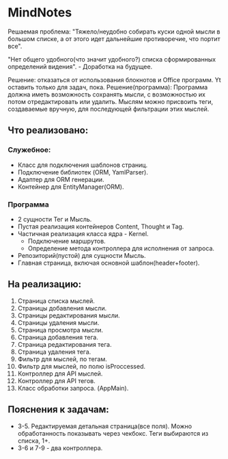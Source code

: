 # MindNotes
Решаемая проблема: "Тяжело/неудобно собирать куски одной мысли в большом списке,
а от этого идет дальнейшие противоречие, что портит все".

"Нет общего удобного(что значит удобного?) списка сформированных определений 
видения". - Доработка на будущее.

Решение: отказаться от использования блокнотов и Office программ.
Yt оставить только для задач, пока.
Решение(программа):
Программа должна иметь возможность сохранять мысли, с возможностью их потом
отредактировать или удалить.
Мыслям можно присвоить теги, создаваемые вручную, для последующей фильтрации этих
мыслей.

## Что реализовано:
### Служебное:
- Класс для подключения шаблонов страниц.
- Подключение библиотек (ORM, YamlParser).
- Адаптер для ORM генерации.
- Контейнер для EntityManager(ORM).
### Программа
- 2 сущности Тег и Мысль.
- Пустая реализация контейнеров Content, Thought и Tag.
- Частичная реализация класса ядра - Kernel.
  - Подключение маршрутов.
  - Определение метода контроллера для исполнения от запроса.
- Репозиторий(пустой) для сущности Мысль.
- Главная страница, включая основной шаблон(header+footer).

## На реализацию:
1. Страница списка мыслей.
3. Страницы добавления мысли.
4. Страницы редактирования мысли.
5. Страницы удаления мысли.
6. Страница просмотра мысли.
7. Страница добавления тега.
8. Страница редактирования тега.
9. Страница удаления тега.
10. Фильтр для мыслей, по тегам.
11. Фильтр для мыслей, по полю isProccessed.
11. Контроллер для API мыслей.
12. Контроллер для API тегов.
13. Класс обработки запроса. (AppMain).

## Пояснения к задачам:
- 3-5. Редактируемая детальная страница(все поля).
Можно обработанность показывать через чекбокс.
Теги выбираются из списка, 1+.
- 3-6 и 7-9 - два контроллера.
